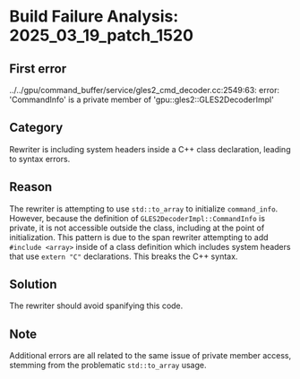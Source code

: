 # Build Failure Analysis: 2025_03_19_patch_1520

## First error

../../gpu/command_buffer/service/gles2_cmd_decoder.cc:2549:63: error: 'CommandInfo' is a private member of 'gpu::gles2::GLES2DecoderImpl'

## Category
Rewriter is including system headers inside a C++ class declaration, leading to syntax errors.

## Reason
The rewriter is attempting to use `std::to_array` to initialize `command_info`. However, because the definition of `GLES2DecoderImpl::CommandInfo` is private, it is not accessible outside the class, including at the point of initialization.
This pattern is due to the span rewriter attempting to add `#include <array>` inside of a class definition which includes system headers that use `extern "C"` declarations. This breaks the C++ syntax.

## Solution
The rewriter should avoid spanifying this code.

## Note
Additional errors are all related to the same issue of private member access, stemming from the problematic `std::to_array` usage.